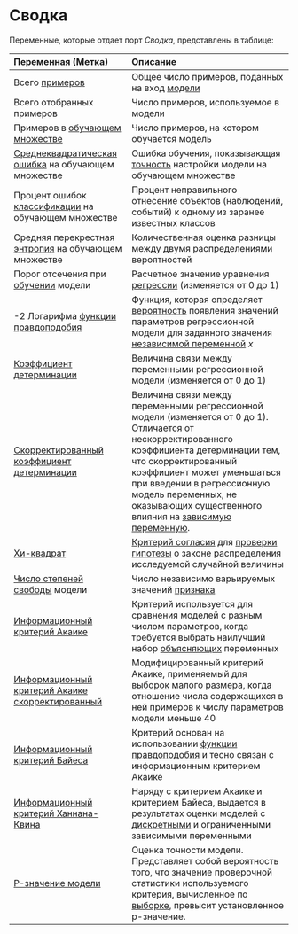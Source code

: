 # Сводка

Переменные, которые отдает порт *Сводка*, представлены в таблице:

| Переменная (Метка) | Описание |
|:-------|:-------|
| Всего [примеров](https://wiki.loginom.ru/articles/training-sample.html) | Общее число примеров, поданных на вход [модели](https://wiki.loginom.ru/articles/taught-model.html) |
| Всего отобранных примеров | Число примеров, используемое в модели |
| Примеров в [обучающем множестве](https://wiki.loginom.ru/articles/training-set.html) | Число примеров, на котором обучается модель |
| [Среднеквадратическая ошибка](https://wiki.loginom.ru/articles/standard-estimation-error.html) на обучающем множестве | Ошибка обучения, показывающая [точность](https://wiki.loginom.ru/articles/precision.html) настройки модели на обучающем множестве  |
| Процент ошибок [классификации](https://wiki.loginom.ru/articles/classification.html) на обучающем множестве | Процент неправильного отнесение объектов (наблюдений, событий) к одному из заранее известных классов |
| Средняя перекрестная [энтропия](https://wiki.loginom.ru/articles/maximum-entropy-method.html) на обучающем множестве | Количественная оценка разницы между двумя распределениями вероятностей |
| Порог отсечения при [обучении](https://wiki.loginom.ru/articles/training.html) модели | Расчетное значение уравнения [регрессии](https://wiki.loginom.ru/articles/regression.html) (изменяется от 0 до 1) |
| -2 Логарифма [функции правдоподобия](https://wiki.loginom.ru/articles/plausibility-function.html) | Функция, которая определяет [вероятность](https://wiki.loginom.ru/articles/prior-probability.html) появления значений параметров  регрессионной модели для заданного значения [независимой переменной](https://wiki.loginom.ru/articles/input-variable.html) *x* |
| [Коэффициент детерминации](https://wiki.loginom.ru/articles/coefficient-of-determination.html) | Величина связи между переменными регрессионной модели (изменяется от 0 до 1) |
| [Скорректированный коэффициент детерминации](https://wiki.loginom.ru/articles/coefficient-determ-adj.html) | Величина связи между переменными регрессионной модели (изменяется от 0 до 1). Отличается от нескорректированного коэффициента детерминации тем, что скорректированный коэффициент может уменьшаться при введении в регрессионную модель переменных, не оказывающих существенного влияния на [зависимую переменную](https://wiki.loginom.ru/articles/output-variable.html). |
| [Хи-квадрат](https://wiki.loginom.ru/articles/chi-square-test.html) | [Критерий согласия](https://wiki.loginom.ru/articles/fitting-criterion.html) для [проверки гипотезы](https://wiki.loginom.ru/articles/hypotesis-testing.html) о законе распределения исследуемой случайной величины |
| [Число степеней свободы](https://wiki.loginom.ru/articles/degrees-of-freedom.html) модели | Число независимо варьируемых значений [признака](https://wiki.loginom.ru/articles/attribute.html) |
| [Информационный критерий Акаике](https://wiki.loginom.ru/articles/aic.html) | Критерий используется для сравнения моделей с разным числом параметров, когда требуется выбрать наилучший набор [объясняющих](https://wiki.loginom.ru/articles/input-variable.html) переменных |
| [Информационный критерий Акаике скорректированный](https://wiki.loginom.ru/articles/aicc.html) | Модифицированный критерий Акаике, применяемый для [выборок](https://wiki.loginom.ru/articles/sample.html) малого размера, когда отношение числа содержащихся в ней примеров к числу параметров модели меньше 40 |
| [Информационный критерий Байеса](https://wiki.loginom.ru/articles/bic.html) | Критерий основан на использовании [функции правдоподобия](https://wiki.loginom.ru/articles/plausibility-function.html) и тесно связан с информационным критерием Акаике |
| [Информационный критерий Ханнана-Квина](https://wiki.loginom.ru/articles/hq.html) | Наряду с критерием Акаике и критерием Байеса, выдается в результатах оценки моделей с [дискретными](https://ru.wikipedia.org/wiki/%D0%9A%D0%B0%D1%87%D0%B5%D1%81%D1%82%D0%B2%D0%B5%D0%BD%D0%BD%D0%B0%D1%8F_%D0%BF%D0%B5%D1%80%D0%B5%D0%BC%D0%B5%D0%BD%D0%BD%D0%B0%D1%8F) и ограниченными зависимыми переменными |
| [P-значение модели](https://wiki.loginom.ru/articles/p-value.html) | Оценка точности модели. Представляет собой вероятность того, что значение проверочной статистики используемого критерия, вычисленное по [выборке](https://wiki.loginom.ru/articles/sample.html), превысит установленное p-значение. |